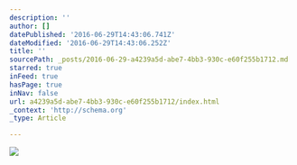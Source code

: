 ```yaml
---
description: ''
author: []
datePublished: '2016-06-29T14:43:06.741Z'
dateModified: '2016-06-29T14:43:06.252Z'
title: ''
sourcePath: _posts/2016-06-29-a4239a5d-abe7-4bb3-930c-e60f255b1712.md
starred: true
inFeed: true
hasPage: true
inNav: false
url: a4239a5d-abe7-4bb3-930c-e60f255b1712/index.html
_context: 'http://schema.org'
_type: Article

---
```

![](https://the-grid-user-content.s3-us-west-2.amazonaws.com/6b3029b9-645c-4445-a909-636e82b685b1.jpg)